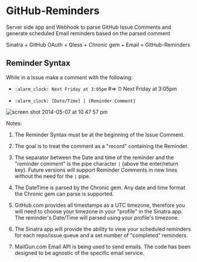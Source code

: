GitHub-Reminders
================

Server side app and Webhook to parse GitHub Issue Comments and generate scheduled Email reminders based on the parsed comment


Sinatra + GitHub OAuth + Qless + Chronic gem + Email = GitHub-Reminders

## Reminder Syntax

While in a Issue make a comment with the following:

- `:alarm_clock: Next Friday at 3:05pm` #=> :alarm_clock: Next Friday at 3:05pm

- `:alarm_clock: [Date/Time] | [Reminder Comment]`

![screen shot 2014-05-07 at 10 47 57 pm](https://cloud.githubusercontent.com/assets/1994838/2911418/59a5874e-d65b-11e3-891c-48517de66e82.png)


Notes:

1. The Reminder Syntax must be at the beginning of the Issue Comment.

2. The goal is to treat the comment as a "record" containing the Reminder.

3. The separator between the Date and time of the reminder and the "reminder comment" is the pipe character `|` (above the enter/return key).  Future versions will support Reminder Comments in new lines without the need for the `|` pipe.

4. The DateTime is parsed by the Chronic gem.  Any date and time format the Chronic gem can parse is supported.

5. GitHub.com provides all timestamps as a UTC timezone, therefore you will need to choose your timezone in your "profile" in the Sinatra app.  The reminder's Date/Time will parsed using your profile's timezone. 

6. The Sinatra app will provide the ability to view your scheduled reminders for each repo/issue queue and a set number of "completed" reminders.

7. MailGun.com Email API is being used to send emails.  The code has been designed to be agnostic of the specific email service.